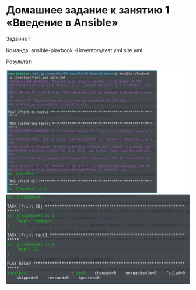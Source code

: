 # Домашнее задание к занятию 1 «Введение в Ansible»

Задание 1

Команда:
ansible-playbook -i inventory/test.yml site.yml

Результат:

 ![Результат](https://github.com/ilya2740/devops-netology/blob/ansible1/08-ansible-01-base/playbook/Ansible1_Task1_1.jpg)
 ![Результат](https://github.com/ilya2740/devops-netology/blob/ansible1/08-ansible-01-base/playbook/Ansible1_Task1_2.jpg)





